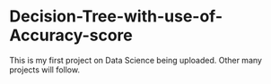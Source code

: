 # Decision-Tree-with-use-of-Accuracy-score
This is my first project on Data Science being uploaded. Other many projects will follow.
